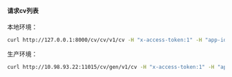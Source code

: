 
#### 请求cv列表 


本地环境：

```bash
curl http://127.0.0.1:8000/cv/cv/v1/cv -H "x-access-token:1" -H "app-id:1" -H "user-id:1" -H "x-request-id:1" -H "device-id:1"
```

生产环境：

```bash
curl http://10.98.93.22:11015/cv/gen/v1/cv -H "x-access-token:1" -H "app-id:1" -H "user-id:1" -H "x-request-id:1" -H "device-id:1"
```